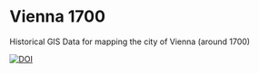 # Vienna 1700
 Historical GIS Data for mapping the city of Vienna (around 1700)

[![DOI](https://zenodo.org/badge/DOI/10.5281/zenodo.7198540.svg)](https://doi.org/10.5281/zenodo.7198540)

